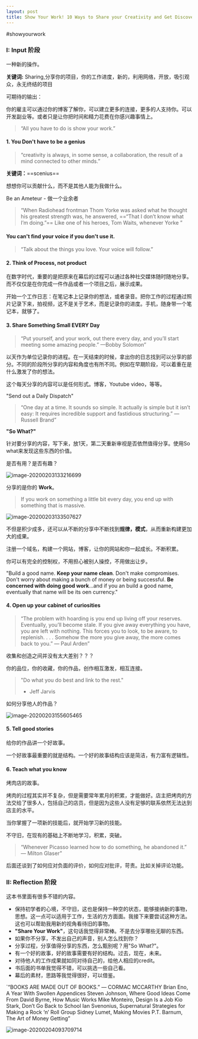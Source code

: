 ```yaml
---
layout: post
title: Show Your Work! 10 Ways to Share your Creativity and Get Discovered
---
```


#showyourwork

### I: Input 阶段

一种新的操作。

**关键词:** Sharing,分享你的项目，你的工作进度，新的，利用网络，开放，吸引观众，永无终结的项目



可期待的输出：

你的雇主可以通过你的博客了解你，可以建立更多的连接，更多的人支持你。可以开发副业等。或者只是让你把时间和精力花费在你感兴趣事情上。



>“All you have to do is show your work.”

#### 1. You Don't have to be a genius

>“creativity is always, in some sense, a collaboration, the result of a mind connected to other minds.”

**关键词：**==scenius==

想想你可以贡献什么，而不是其他人能为我做什么。

Be an Ameteur - 做一个业余者

> “When Radiohead frontman Thom Yorke was asked what he thought his greatest strength was, he answered, ==“That I don’t know what I’m doing.”== Like one of his heroes, Tom Waits, whenever Yorke ”

#### You can't find your voice if you don't use it.

> “Talk about the things you love. Your voice will follow.”

 #### 2. Think of Process, not product

在数字时代，重要的是把原来在幕后的过程可以通过各种社交媒体随时随地分享。而不仅仅是在你完成一件作品或者一个项目之后，展示成果。



开始一个工作日志：在笔记本上记录你的想法，或者录音。把你工作的过程通过照片记录下来，拍视频，这不是关于艺术，而是记录你的进度。手机，随身带一个笔记本，就够了。



#### 3. Share Something Small EVERY Day

> “Put yourself, and your work, out there every day, and you’ll start meeting some amazing people.”
> —Bobby Solomon”

以天作为单位记录你的进程。在一天结束的时候，拿出你的日志找到可以分享的部分。不同的阶段所分享的内容和角度也有所不同。例如在早期阶段，可以着重在是什么激发了你的想法。

这个每天分享的内容可以是任何形式。博客，Youtube video，等等。



"Send out a Daily Dispatch"



> “One day at a time. It sounds so simple. It actually is simple but it isn’t easy: It requires incredible support and fastidious structuring.”
> —Russell Brand”



**"So What?"**

针对要分享的内容，写下来，放1天，第二天重新审视是否依然值得分享。使用So what来发现这些东西的价值。

是否有用？是否有趣？



![image-20200203133216699](../assets/img/image-20200203133216699.png)



分享的是你的 **Work**。 



> If you work on something a little bit every day, you end up with something that is massive.



![image-20200203133507627](../assets/img/image-20200203133507627.png)



不但是积少成多，还可以从不断的分享中不断找到**规律，模式**，从而重新构建更加大的成果。



注册一个域名，构建一个网站，博客，让你的网站和你一起成长。不断积累。

你可以有完全的控制权，不用担心被别人操控，不用做出让步。



"Build a good name. **Keep your name clean**. Don't make compromises. Don't worry about making a bunch of money or being successful. **Be concerned with doing good work**...and if you an build a good name, eventually that name will be its oen currency."



#### 4. Open up your cabinet of curiosities

> “The problem with hoarding is you end up living off your reserves. Eventually, you’ll become stale. If you give away everything you have, you are left with nothing. This forces you to look, to be aware, to replenish. . . . Somehow the more you give away, the more comes back to you.”
> — Paul Arden”

收集和创造之间并没有太大差别？？？



你的品位，你的收藏，你的作品，创作相互激发，相互连接。



> "Do what you do best and link to the rest."
>
> - Jeff Jarvis



如何分享他人的作品？

![image-20200203155605465](../assets/img/image-20200203155605465.png)



#### 5. Tell good stories

给你的作品讲一个好故事。

一个好故事最重要的就是结构。一个好的故事结构应该是简洁，有力富有逻辑性。



#### 6. Teach what you know

烤肉店的故事。

烤肉的过程其实并不复杂，但是需要常年累月的积累，才能做好。店主把烤肉的方法交给了很多人，包括自己的店员，但是因为这些人没有足够的联系依然无法达到店主的水平。



当你掌握了一项新的技能后，就开始学习新的技能。

不守旧，在现有的基础上不断地学习，积累，突破。



> “Whenever Picasso learned how to do something, he abandoned it.”
> — Milton Glaser”

后面还谈到了如何应对负面的评价，如何应对批评，苛责。比如关掉评论功能。

### II: Reflection 阶段

这本书里面有很多不错的内容。



- 保持初学者的心境，不守旧，这也是保持一种空的状态，能够接纳新的事物，思想。这一点可以适用于工作，生活的方方面面。我接下来要尝试这种方法。这也可以帮助我用新的视角看待旧的事物。
- **"Share Your Work"**，这句话我觉得非常棒。不是去分享哪些无聊的东西。
- 如果你不分享，不发出自己的声音，别人怎么找到你？
- 分享过程，分享值得分享的东西，怎么甄别呢？用"So What?"。
- 有一个好的故事，好的故事需要有好的结构。过去，现在，未来。
- 对待他人的工作成果就如同对待自己的，给他人相应的credit。
- 书后面的书单我觉得不错，可以挑选一些自己看。
- 幕后的素材，思路等我觉得很好，可以借鉴。



`“BOOKS ARE MADE OUT OF BOOKS.” — CORMAC MCCARTHY
Brian Eno, A Year With Swollen Appendices
Steven Johnson, Where Good Ideas Come From
David Byrne, How Music Works
Mike Monteiro, Design Is a Job
Kio Stark, Don’t Go Back to School
Ian Svenonius, Supernatural Strategies for Making a Rock ‘n’ Roll Group
Sidney Lumet, Making Movies
P.T. Barnum, The Art of Money Getting”



![image-20200204093709714](../assets/img/image-20200204093709714.png)